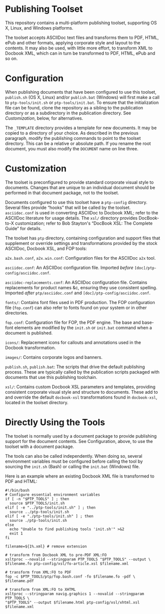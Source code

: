 Publishing Toolset
==================

This repository contains a multi-platform publishing toolset, supporting OS X,
Linux, and Windows platforms.

The toolset accepts ASCIIDoc text files and transforms them to PDF, HTML, ePub
and other formats, applying corporate style and layout to the contents. It may
also be used, with little more effort, to transform XML to Docbook XML, which
can in turn be transformed to PDF, HTML, ePub and so on.

Configuration
=============

When publishing documents that have been configured to use this toolset,
`publish.sh` (OS X, Linux) and/or `publish.bat` (Windows) will first make a
call to `ptp-tools/init.sh` or `ptp-tools/init.bat`. To ensure that the
initialization file can be found, clone the repository as a sibling to the
publication directory or as a subdirectory in the publication directory. See
*Customization*, below, for alternatives.

The `_TEMPLATE` directory provides a template for new documents. It may be
copied to a directory of your choice. As described in the previous paragraph,
modify the publishing commands to point to the toolset directory. This can be
a relative or absolute path. If you rename the root document, you must also
modify the `DOCUMENT` name on line three.

Customization
=============

The toolset is preconfigured to provide standard corporate visual style to
documents. Changes that are unique to an individual document should be
performed in that document package, not to the toolset.

Documents configured to use this toolset have a `ptp-config` directory. Several
files provide “hooks” that will be called by the toolset. `asciidoc.conf` is
used in converting ASCIIDoc to Docbook XML; refer to the ASCIIDoc literature
for usage details. The `xsl/` directory provides DocBook-to-X customization;
refer to Bob Stayton's “DocBook XSL: The Complete Guide” for details.

The toolset has `ptp` directory, containing configuration and
support files that supplement or override settings and transformations
provided by the stock ASCIIDoc, Docbook XSL, and FOP tools:

`a2x.bash.conf`, `a2x.win.conf`: Configuration files for the ASCIIDoc `a2x`
tool.

`asciidoc.conf`: An ASCIIDoc configuration file. Imported *before*
`[doc]/ptp-config/asciidoc.conf`.

`asciidoc-replacements.conf`: An ASCIIDoc configuration file. Contains
replacements for product names &c, ensuring they use consistent spelling.
Imported *after* `ptp/asciidoc.conf` and
`[doc]/ptp-config/asciidoc.conf`.

`fonts/`: Contains font files used in PDF production. The FOP configuration
file (`fop.conf`) can also refer to fonts found on your system or in other
directories.

`fop.conf`: Configuration file for FOP, the PDF engine. The base and base-font
elements are modified by the `init.sh` or `init.bat` command when a document
is published.

`icons/`: Replacement icons for callouts and annotations used in the Docbook
transformation.

`images/`: Contains corporate logos and banners.

`publish.sh`, `publish.bat`: The scripts that drive the default publishing
process. These are typically called by the publication scripts packaged with
documents that use this publishing toolchain.

`xsl/`: Contains custom Docbook XSL parameters and templates, providing
consistent corporate visual style and structure to documents. These add to and
override the default `docbook-xsl` transformations found in `docbook-xsl`,
located in the toolset directory.

Directly Using the Tools
========================

The toolset is normally used by a document package to provide publishing
support for the document contents. See Configuration, above, to use the
toolset with a document package.

The tools can also be called independently. When doing so, several environment
variables must be configured before calling the tool by sourcing the `init.sh`
(Bash) or calling the `init.bat` (Windows) file.

Here is an example where an existing Docbook XML file is transformed to PDF and HTML:

    #!/bin/bash
    # Configure essential environment variables
    if [ -n "$PTP_TOOLS" ] ; then
      source $PTP_TOOLS/init.sh
    elif [ -e "../ptp-tools/init.sh" ] ; then
      source ../ptp-tools/init.sh
    elif [ -e "./ptp-tools/init.sh" ] ; then
      source ./ptp-tools/init.sh
    else
      echo "Unable to find publishing tools 'init.sh'" >&2
      exit 1
    fi
    
    filename=${1%.xml} # remove extension

    # transform from Docbook XML to pre-PDF XML:FO
    xsltproc --novalid --stringparam PTP_TOOLS "$PTP_TOOLS" --output \
    $filename.fo ptp-config/xsl/fo-article.xsl $filename.xml

    # transform from XML:FO to PDF
    fop -c $PTP_TOOLS/ptp/fop.bash.conf -fo $filename.fo -pdf \
    $filename.pdf

    # transform from XML:FO to XHTML
    xsltproc --stringparam navig.graphics 1 --novalid --stringparam PTP_TOOLS \
    "$PTP_TOOLS" --output $filename.html ptp-config/xsl/xhtml.xsl $filename.xml
